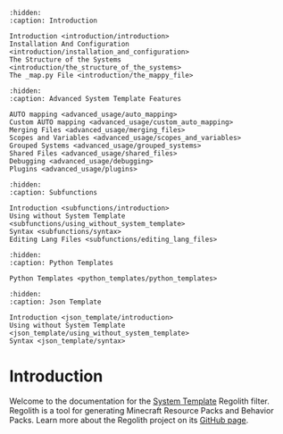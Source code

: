 ```{toctree}
:hidden:
:caption: Introduction

Introduction <introduction/introduction>
Installation And Configuration <introduction/installation_and_configuration>
The Structure of the Systems <introduction/the_structure_of_the_systems>
The _map.py File <introduction/the_mappy_file>
```

```{toctree}
:hidden:
:caption: Advanced System Template Features

AUTO mapping <advanced_usage/auto_mapping>
Custom AUTO mapping <advanced_usage/custom_auto_mapping>
Merging Files <advanced_usage/merging_files>
Scopes and Variables <advanced_usage/scopes_and_variables>
Grouped Systems <advanced_usage/grouped_systems>
Shared Files <advanced_usage/shared_files>
Debugging <advanced_usage/debugging>
Plugins <advanced_usage/plugins>
```


```{toctree}
:hidden:
:caption: Subfunctions

Introduction <subfunctions/introduction>
Using without System Template <subfunctions/using_without_system_template>
Syntax <subfunctions/syntax>
Editing Lang Files <subfunctions/editing_lang_files>
```

```{toctree}
:hidden:
:caption: Python Templates

Python Templates <python_templates/python_templates>
```

```{toctree}
:hidden:
:caption: Json Template

Introduction <json_template/introduction>
Using without System Template <json_template/using_without_system_template>
Syntax <json_template/syntax>
```

# Introduction

Welcome to the documentation for the [System Template](https://github.com/Nusiq/regolith-filters/tree/master/system_template) Regolith filter. Regolith is a tool for generating Minecraft Resource Packs and Behavior Packs. Learn more about the Regolith project on its [GitHub page](https://github.com/Bedrock-OSS/regolith/).
